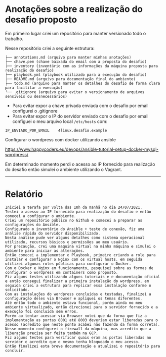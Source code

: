 # Anotações sobre a realização do desafio proposto

Em primeiro lugar criei um repositório para manter versionado todo o trabalho.

Nesse repositório criei a seguinte estrutura:

```
├── annotations.md (arquivo para manter minhas anotações)
├── chave.pem (chave baixada do email com a proposta do desafio)
├── inventory (inventário com as informações da máquina proposta para realização do desafio)
├── playbook.yml (playbook utilizado para a execução do desafio)
├── README.md (arquivo para documentação final do ambiente)
├── todo.md (arquivo para manter os detalhes do desafio de forma clara para facilitar a execução)
└── .gitignore (arquivo para evitar o versionamento de arquivos sensíveis ou desnecessários)
```

- Para evitar expor a chave privada enviada com o desafio por email configurei o .gitignore
- Para evitar expor o IP do servidor enviado com o desafio por email configuei o meu arquivo local `/etc/hosts` com:

```
IP_ENVIADO_POR_EMAIL    4linux.desafio.example
```

Configurar o wordpress com docker utilizando ansible

https://www.happycoders.eu/devops/ansible-tutorial-setup-docker-mysql-wordpress/

Em determinado momento perdi o acesso ao IP fornecido para realização do desafio então simulei o ambiente utilizando o Vagrant.

---

# Relatório

```
Iniciei a terafa por volta das 10h da manhã no dia 24/07/2021.
Testei o acesso ao IP fornecido para realização do desafio e então comecei a configurar o ambiente.
Criei um repositório público no Github e comecei a preparar as configurações do Ansible.
Configurado o inventário do Ansible + teste de conexão, fiz uma análise rápida do servidor disponibilizado.
Nesta análise pude ver alguns detalhes como sistema operacional utilizado, recursos básicos e permissões ao meu usuário.
Por precaução, crei uma maquina virtual na minha máquina e simulei o ambiente para iniciar as alterações.
Então comecei a implementar o Playbook, primeiro criando a role para instalar e configurar o Nginx com os virtual hosts, em seguida utilizei algumas roles públicas para configurar o Docker.
Com o Docker e Nginx em funcionamento, pesquisei sobre as formas de configurar o wordpress em containers como proposto.
Fiz alguns testes utilizando alguns tutoriais e e documentação oficial e então consegui finalizar a primeira instalação do wordpress, em seguida criei a estrutura para replicar essa instalação conforme o solicitado.
Com as instalações do wordpress concluídas e testadas, finalizei a configuração deles via Browser e apliquei os temas diferentes.
Até então todo o ambiente estava funcional, porém ainda no meu ambiente virtualizado, então direcionei para o servidor fornecido e a execução foi concluída sem erros.
Porém ao tentar acessar via Browser notei que da forma que fiz a implementação as portas 8001 até 8003 deveriam estar liberadas para o acesso (acredito que neste ponto acabei não fazendo da forma correta).
Nesse momento configurei o firewall da máquina, mas acredito que a liberação precisa ser feita também na GCP.
Fiz alguns testes para verificar quais eram as portas liberadas no servidor e acredito que o mesmo tenha bloqueado o meu acesso.
Então finalizei esta breve documentação e atualizei o repositório para concluir.
```